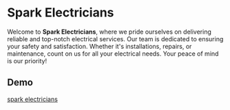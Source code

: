 # Spark Electricians
Welcome to **Spark Electricians**, where we pride ourselves on delivering reliable and top-notch electrical services. Our team is dedicated to ensuring your safety and satisfaction. Whether it's installations, repairs, or maintenance, count on us for all your electrical needs. Your peace of mind is our priority!

## Demo
[spark electricians](https://spark-electricians.vercel.app/)
